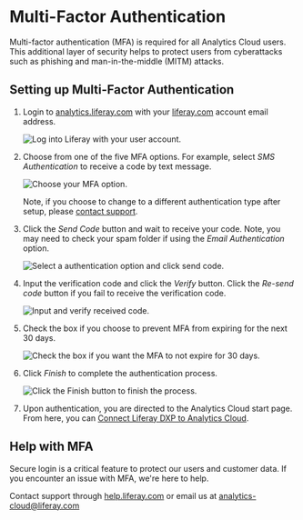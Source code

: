 # Multi-Factor Authentication

Multi-factor authentication (MFA) is required for all Analytics Cloud users. This additional layer of security helps to protect users from cyberattacks such as phishing and man-in-the-middle (MITM) attacks.

## Setting up Multi-Factor Authentication

1. Login to [analytics.liferay.com](https://analytics.liferay.com) with your [liferay.com](https://www.liferay.com) account email address.

    ![Log into Liferay with your user account.](./multi-factor-authentication/images/01.png)

1. Choose from one of the five MFA options. For example, select *SMS Authentication* to receive a code by text message. 

    ![Choose your MFA option.](./multi-factor-authentication/images/02.png)

   Note, if you choose to change to a different authentication type after setup, please [contact support](#help-with-mfa).

1. Click the *Send Code* button and wait to receive your code. Note, you may need to check your spam folder if using the *Email Authentication* option.

    ![Select a authentication option and click send code.](./multi-factor-authentication/images/03.png)

1. Input the verification code and click the *Verify* button. Click the *Re-send code* button if you fail to receive the verification code.

    ![Input and verify received code.](./multi-factor-authentication/images/04.png)

1. Check the box if you choose to prevent MFA from expiring for the next 30 days.

    ![Check the box if you want the MFA to not expire for 30 days.](./multi-factor-authentication/images/06.png)

1. Click *Finish* to complete the authentication process.

    ![Click the Finish button to finish the process.](./multi-factor-authentication/images/05.png)

2. Upon authentication, you are directed to the Analytics Cloud start page. From here, you can [Connect Liferay DXP to Analytics Cloud](./connecting-liferay-dxp-to-analytics-cloud.md).

## Help with MFA

Secure login is a critical feature to protect our users and customer data. If you encounter an issue with MFA, we're here to help. 

Contact support through [help.liferay.com](https://help.liferay.com/) or email us at [analytics-cloud@liferay.com](mailto:analytics-cloud%40liferay.com)
